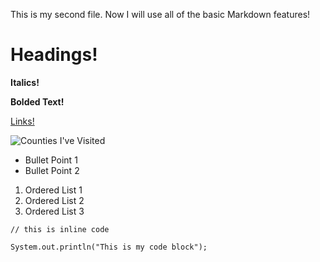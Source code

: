 This is my second file.
Now I will use all of the basic Markdown features!

# Headings!

__Italics!__

**Bolded Text!**

[Links!](https://en.wikipedia.org/wiki/Trollface)

![Counties I've Visited](counties)

* Bullet Point 1
* Bullet Point 2

1. Ordered List 1
2. Ordered List 2
3. Ordered List 3

`// this is inline code`

```System.out.println("This is my code block");```

